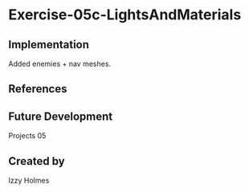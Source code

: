 # Exercise-05c-LightsAndMaterials


## Implementation
Added enemies + nav meshes.

## References

## Future Development
Projects 05

## Created by
Izzy Holmes
